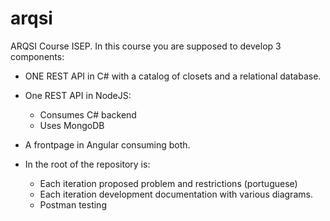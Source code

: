 # arqsi
ARQSI Course ISEP. 
In this course you are supposed to develop 3 components:
* ONE REST API in C# with a catalog of closets and a relational database.
* One REST API in NodeJS:
  * Consumes C# backend 
  * Uses MongoDB
* A frontpage in Angular consuming both.

* In the root of the repository is:
  * Each iteration proposed problem and restrictions (portuguese)
  * Each iteration development documentation with various diagrams.
  * Postman testing
